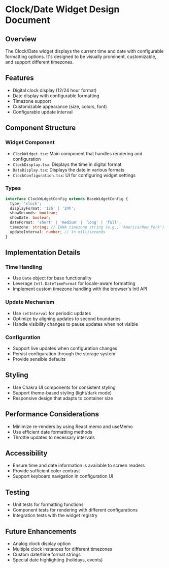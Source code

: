 # Clock/Date Widget Design Document

## Overview
The Clock/Date widget displays the current time and date with configurable formatting options. It's designed to be visually prominent, customizable, and support different timezones.

## Features
- Digital clock display (12/24 hour format)
- Date display with configurable formatting
- Timezone support
- Customizable appearance (size, colors, font)
- Configurable update interval

## Component Structure

### Widget Component
- `ClockWidget.tsx`: Main component that handles rendering and configuration
- `ClockDisplay.tsx`: Displays the time in digital format
- `DateDisplay.tsx`: Displays the date in various formats
- `ClockConfiguration.tsx`: UI for configuring widget settings

### Types
```typescript
interface ClockWidgetConfig extends BaseWidgetConfig {
  type: 'clock';
  displayFormat: '12h' | '24h';
  showSeconds: boolean;
  showDate: boolean;
  dateFormat: 'short' | 'medium' | 'long' | 'full';
  timezone: string; // IANA timezone string (e.g., 'America/New_York')
  updateInterval: number; // in milliseconds
}
```

## Implementation Details

### Time Handling
- Use `Date` object for base functionality
- Leverage `Intl.DateTimeFormat` for locale-aware formatting
- Implement custom timezone handling with the browser's Intl API

### Update Mechanism
- Use `setInterval` for periodic updates
- Optimize by aligning updates to second boundaries
- Handle visibility changes to pause updates when not visible

### Configuration
- Support live updates when configuration changes
- Persist configuration through the storage system
- Provide sensible defaults

## Styling
- Use Chakra UI components for consistent styling
- Support theme-based styling (light/dark mode)
- Responsive design that adapts to container size

## Performance Considerations
- Minimize re-renders by using React.memo and useMemo
- Use efficient date formatting methods
- Throttle updates to necessary intervals

## Accessibility
- Ensure time and date information is available to screen readers
- Provide sufficient color contrast
- Support keyboard navigation in configuration UI

## Testing
- Unit tests for formatting functions
- Component tests for rendering with different configurations
- Integration tests with the widget registry

## Future Enhancements
- Analog clock display option
- Multiple clock instances for different timezones
- Custom date/time format strings
- Special date highlighting (holidays, events)